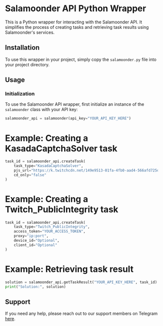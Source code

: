 # Salamoonder API Python Wrapper

This is a Python wrapper for interacting with the Salamoonder API. It simplifies the process of creating tasks and retrieving task results using Salamoonder's services.

## Installation

To use this wrapper in your project, simply copy the `salamoonder.py` file into your project directory.

## Usage

### Initialization

To use the Salamoonder API wrapper, first initialize an instance of the `salamoonder` class with your API key:

```python
salamoonder_api = salamoonder(api_key="YOUR_API_KEY_HERE")
```
# Example: Creating a KasadaCaptchaSolver task
```python
task_id = salamoonder_api.createTask(
    task_type="KasadaCaptchaSolver", 
    pjs_url="https://k.twitchcdn.net/149e9513-01fa-4fb0-aad4-566afd725d1b/2d206a39-8ed7-437e-a3be-862e0f06eea3/p.js",
    cd_only="false"
)
```

# Example: Creating a Twitch_PublicIntegrity task
```python
task_id = salamoonder_api.createTask(
    task_type="Twitch_PublicIntegrity", 
    access_token="YOUR_ACCESS_TOKEN", 
    proxy="ip:port", 
    device_id="Optional", 
    client_id="Optional"
)
```

# Example: Retrieving task result
```python
solution = salamoonder_api.getTaskResult("YOUR_API_KEY_HERE", task_id)
print("Solution:", solution)
```
## Support

If you need any help, please reach out to our support members on Telegram [here](https://t.me/salamoonder).
